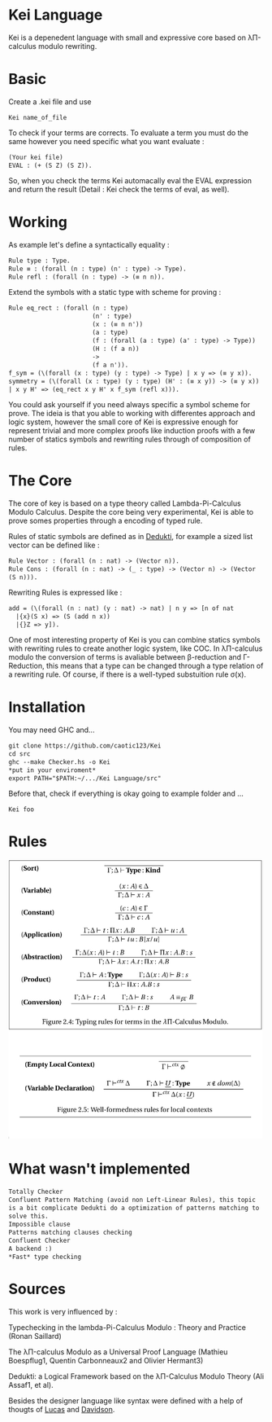# Kei Language

Kei is a depenedent language with small and expressive core based on λΠ-calculus modulo rewriting.

# Basic

Create a .kei file and use
```
Kei name_of_file
```
To check if your terms are corrects. To evaluate a term you must do the same however you need specific what you want evaluate :
```
(Your kei file)
EVAL : (+ (S Z) (S Z)).
```
So, when you check the terms Kei automacally eval the EVAL expression and return the result (Detail : Kei check the terms of eval, as well).


# Working

As example let's define a syntactically equality :

```
Rule type : Type.
Rule ≡ : (forall (n : type) (n' : type) -> Type).
Rule refl : (forall (n : type) -> (≡ n n)).
```

Extend the symbols with a static type with scheme for proving :
```
Rule eq_rect : (forall (n : type)
                       (n' : type)
                       (x : (≡ n n'))
                       (a : type)
                       (f : (forall (a : type) (a' : type) -> Type))
                       (H : (f a n))
                       ->
                       (f a n')).   
f_sym = (\(forall (x : type) (y : type) -> Type) | x y => (≡ y x)).
symmetry = (\(forall (x : type) (y : type) (H' : (≡ x y)) -> (≡ y x)) | x y H' => (eq_rect x y H' x f_sym (refl x))).
```

You could ask yourself if you need always specific a symbol scheme for prove. The ideia is that you able to working
with differentes approach and logic system, however the small core of Kei is expressive enough for represent trivial and more complex proofs like induction proofs with a few number of statics symbols and rewriting rules through of composition of rules.

# The Core
The core of key is based on a type theory called Lambda-Pi-Calculus Modulo Calculus. Despite the core being very experimental, Kei is able to prove
somes properties through a encoding of typed rule.

Rules of static symbols are defined as in [Dedukti](https://github.com/Deducteam/Dedukti), for example a sized list vector can be defined like :

```
Rule Vector : (forall (n : nat) -> (Vector n)).
Rule Cons : (forall (n : nat) -> (_ : type) -> (Vector n) -> (Vector (S n))).
```

Rewriting Rules is expressed like :

```
add = (\(forall (n : nat) (y : nat) -> nat) | n y => [n of nat
  |{x}(S x) => (S (add n x))
  |{}Z => y]).
```

One of most interesting property of Kei is you can combine statics symbols with rewriting rules to create another logic system, like COC. In λΠ-calculus modulo the conversion of terms is avaliable between β-reduction and Γ-Reduction, this means that a type can be changed through a type relation of a rewriting rule. Of course, if there is a well-typed substuition rule σ(x). 


# Installation

You may need GHC and...
```
git clone https://github.com/caotic123/Kei
cd src
ghc --make Checker.hs -o Kei
*put in your enviroment* 
export PATH="$PATH:~/.../Kei Language/src"
```

Before that, check if everything is okay going to example folder and ...

```
Kei foo
```

# Rules

![Rules](https://github.com/caotic123/Kei/blob/master/examples/Typechecking%20in%20the%20lambda-Pi-Calculus%20Modulo_%20Theory%20and%20Practice-1.jpg?raw=true)

# What wasn't implemented

```
Totally Checker
Confluent Pattern Matching (avoid non Left-Linear Rules), this topic is a bit complicate Dedukti do a optimization of patterns matching to solve this.
Impossible clause
Patterns matching clauses checking
Confluent Checker
A backend :)
*Fast* type checking
```

# Sources

This work is very influenced by :

Typechecking in the lambda-Pi-Calculus Modulo : Theory and Practice (Ronan Saillard)

The λΠ-calculus Modulo as a Universal Proof Language (Mathieu Boespflug1, Quentin Carbonneaux2 and Olivier Hermant3)

Dedukti: a Logical Framework based on the λΠ-Calculus Modulo Theory (Ali Assaf1, et al).

Besides the designer language like syntax were defined with a help of thougts of [Lucas](https://github.com/luksamuk) and [Davidson](https://github.com/davidsonbrsilva).


```

